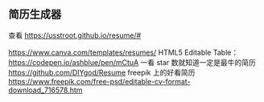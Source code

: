 ## 简历生成器
查看 https://usstroot.github.io/resume/#

https://www.canva.com/templates/resumes/
HTML5 Editable Table：
https://codepen.io/ashblue/pen/mCtuA
一看 star 数就知道一定是最牛的简历
https://github.com/DIYgod/Resume
freepik 上的好看简历
https://www.freepik.com/free-psd/editable-cv-format-download_716578.htm
